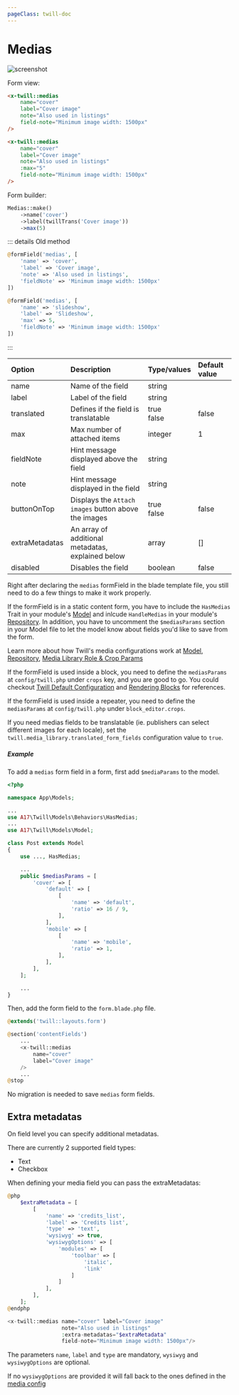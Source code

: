 ```yaml
---
pageClass: twill-doc
---
```


# Medias

![screenshot](/docs/_media/medias.png)

Form view:
```html 
<x-twill::medias 
    name="cover" 
    label="Cover image"
    note="Also used in listings"
    field-note="Minimum image width: 1500px"
/>

<x-twill::medias 
    name="cover" 
    label="Cover image"
    note="Also used in listings"
    :max="5"
    field-note="Minimum image width: 1500px"
/>
```

Form builder:
```php
Medias::make()
    ->name('cover')
    ->label(twillTrans('Cover image'))
    ->max(5)
```

::: details Old method
```php
@formField('medias', [
    'name' => 'cover',
    'label' => 'Cover image',
    'note' => 'Also used in listings',
    'fieldNote' => 'Minimum image width: 1500px'
])

@formField('medias', [
    'name' => 'slideshow',
    'label' => 'Slideshow',
    'max' => 5,
    'fieldNote' => 'Minimum image width: 1500px'
])
```
:::

| Option         | Description                                          | Type/values    | Default value |
|:---------------|:-----------------------------------------------------|:---------------|:--------------|
| name           | Name of the field                                    | string         |               |
| label          | Label of the field                                   | string         |               |
| translated     | Defines if the field is translatable                 | true<br/>false | false         |
| max            | Max number of attached items                         | integer        | 1             |
| fieldNote      | Hint message displayed above the field               | string         |               |
| note           | Hint message displayed in the field                  | string         |               |
| buttonOnTop    | Displays the `Attach images` button above the images | true<br/>false | false         |
| extraMetadatas | An array of additional metadatas, explained below    | array          | []            |
| disabled       | Disables the field                                   | boolean        | false         |


Right after declaring the `medias` formField in the blade template file, you still need to do a few things to make it work properly.

If the formField is in a static content form, you have to include the `HasMedias` Trait in your module's [Model](/crud-modules/models.html) and inlcude `HandleMedias` in your module's [Repository](/crud-modules/repositories.html). In addition, you have to uncomment the `$mediasParams` section in your Model file to let the model know about fields you'd like to save from the form.

Learn more about how Twill's media configurations work at [Model](/crud-modules/models.html), [Repository](/crud-modules/repositories.html), [Media Library Role & Crop Params](/media-library/image-rendering-service.html)

If the formField is used inside a block, you need to define the `mediasParams` at `config/twill.php` under `crops` key, and you are good to go. You could checkout [Twill Default Configuration](/block-editor/default-configuration.html) and [Rendering Blocks](/block-editor/rendering-blocks.html) for references.

If the formField is used inside a repeater, you need to define the `mediasParams` at `config/twill.php` under `block_editor.crops`.

If you need medias fields to be translatable (ie. publishers can select different images for each locale), set the `twill.media_library.translated_form_fields` configuration value to `true`.

##### Example

To add a `medias` form field in a form, first add `$mediaParams` to the model.

```php
<?php

namespace App\Models;

...
use A17\Twill\Models\Behaviors\HasMedias;
...
use A17\Twill\Models\Model;

class Post extends Model
{
    use ..., HasMedias;

    ...
    public $mediasParams = [
        'cover' => [
            'default' => [
                [
                    'name' => 'default',
                    'ratio' => 16 / 9,
                ],
            ],
            'mobile' => [
                [
                    'name' => 'mobile',
                    'ratio' => 1,
                ],
            ],
        ],
    ];

    ...
}
```

Then, add the form field to the `form.blade.php` file.

```php
@extends('twill::layouts.form')

@section('contentFields')
    ...
    <x-twill::medias
        name="cover"
        label="Cover image"
    />
    ...
@stop
```

No migration is needed to save `medias` form fields.

## Extra metadatas

On field level you can specify additional metadatas.

There are currently 2 supported field types:

- Text
- Checkbox

When defining your media field you can pass the extraMetadatas:

```php
@php
    $extraMetadata = [
        [
            'name' => 'credits_list',
            'label' => 'Credits list',
            'type' => 'text',
            'wysiwyg' => true,
            'wysiwygOptions' => [
                'modules' => [
                    'toolbar' => [
                        'italic',
                        'link'
                    ]
                ]
            ],
        ],
    ];
@endphp

<x-twill::medias name="cover" label="Cover image"
                 note="Also used in listings"
                 :extra-metadatas="$extraMetadata"
                 field-note="Minimum image width: 1500px"/>
```

The parameters `name`, `label` and `type` are mandatory, `wysiwyg` and `wysiwygOptions` are optional.

If no `wysiwygOptions` are provided it will fall back to the ones defined in the [media config](/getting-started/configuration.html#media-library/)
